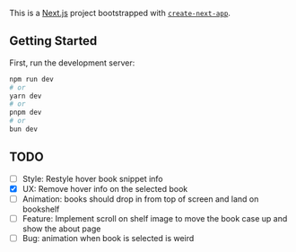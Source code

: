 This is a [Next.js](https://nextjs.org) project bootstrapped with [`create-next-app`](https://github.com/vercel/next.js/tree/canary/packages/create-next-app).

## Getting Started

First, run the development server:

```bash
npm run dev
# or
yarn dev
# or
pnpm dev
# or
bun dev
```

## TODO

- [ ] Style: Restyle hover book snippet info
- [x] UX: Remove hover info on the selected book
- [ ] Animation: books should drop in from top of screen and land on bookshelf
- [ ] Feature: Implement scroll on shelf image to move the book case up and show the about page
- [ ] Bug: animation when book is selected is weird
